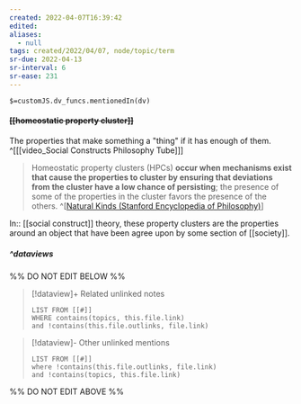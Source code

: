 ```yaml
---
created: 2022-04-07T16:39:42 
edited: 
aliases:
  - null
tags: created/2022/04/07, node/topic/term
sr-due: 2022-04-13
sr-interval: 6
sr-ease: 231
---
```

`$=customJS.dv_funcs.mentionedIn(dv)`

#### <s class="topic-title">[[homeostatic property cluster]]</s>

The properties that make something a "thing" if it has enough of them.
^[[[video_Social Constructs Philosophy Tube]]]

> Homeostatic property clusters (HPCs) **occur when mechanisms exist that cause the properties to cluster by ensuring that deviations from the cluster have a low chance of persisting**; the presence of some of the properties in the cluster favors the presence of the others.
^[[Natural Kinds (Stanford Encyclopedia of Philosophy)](https://plato.stanford.edu/entries/natural-kinds)]

In:: [[social construct]] theory,
these property clusters are the properties around an object that have been agree upon by some section of [[society]].


##### ^dataviews

%% DO NOT EDIT BELOW %%
> [!dataview]+ Related unlinked notes
> ```dataview
> LIST FROM [[#]]
> WHERE contains(topics, this.file.link)
> and !contains(this.file.outlinks, file.link)
> ```
 
> [!dataview]- Other unlinked mentions
> ```dataview
> LIST FROM [[#]]
> where !contains(this.file.outlinks, file.link)
> and !contains(topics, this.file.link)
> ```

%% DO NOT EDIT ABOVE %%
